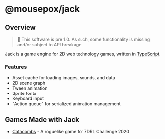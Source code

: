 # @mousepox/jack

## Overview

> :construction: This software is pre 1.0. As such, some functionality is missing and/or subject to API breakage.

Jack is a game engine for 2D web technology games, written in [TypeScript](https://www.typescriptlang.org).

### Features

* Asset cache for loading images, sounds, and data
* 2D scene graph
* Tween animation
* Sprite fonts
* Keyboard input
* "Action queue" for serialized animation management

## Games Made with Jack

* [Catacombs](https://gosub.itch.io/catacombs) - A roguelike game for 7DRL Challenge 2020
